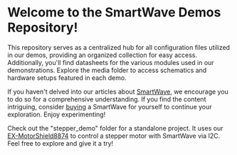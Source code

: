 # Welcome to the SmartWave Demos Repository!

This repository serves as a centralized hub for all configuration files utilized in our demos, providing an organized collection for easy access. Additionally, you'll find datasheets for the various modules used in our demonstrations. Explore the media folder to access schematics and hardware setups featured in each demo.

If you haven't delved into our articles about [SmartWave](https://www.semify-eda.com/blog), we encourage you to do so for a comprehensive understanding. If you find the content intriguing, consider [buying](https://www.semify-eda.com/smartwave) a SmartWave for yourself to continue your exploration. Enjoy experimenting!

Check out the "stepper_demo" folder for a standalone project. It uses our [EX-MotorShield8874](https://www.semify-eda.com/ex-motorshield8874) to control a stepper motor with SmartWave via I2C. Feel free to explore and give it a try!
